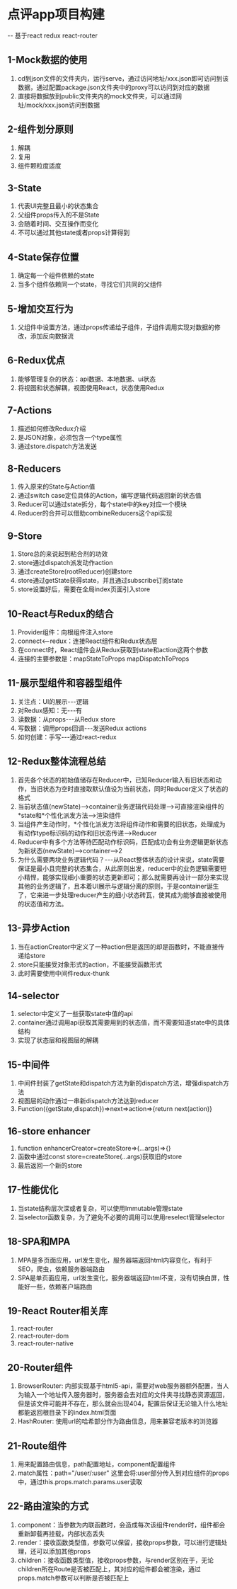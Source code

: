 # 点评app项目构建
-- 基于react redux react-router

## 1-Mock数据的使用
1. cd到json文件的文件夹内，运行serve，通过访问地址/xxx.json即可访问到该数据，通过配置package.json文件夹中的proxy可以访问到对应的数据
2. 直接将数据放到public文件夹内的mock文件夹，可以通过网址/mock/xxx.json访问到数据

## 2-组件划分原则
1. 解耦
2. 复用
3. 组件颗粒度适度

## 3-State
1. 代表UI完整且最小的状态集合
2. 父组件props传入的不是State
3. 会随着时间、交互操作而变化
4. 不可以通过其他state或者props计算得到

## 4-State保存位置
1. 确定每一个组件依赖的state
2. 当多个组件依赖同一个state，寻找它们共同的父组件

## 5-增加交互行为
1. 父组件中设置方法，通过props传递给子组件，子组件调用实现对数据的修改，添加反向数据流

## 6-Redux优点
1. 能够管理复杂的状态：api数据、本地数据、ui状态
2. 将视图和状态解耦，视图使用React，状态使用Redux

## 7-Actions
1. 描述如何修改Redux介绍
2. 是JSON对象，必须包含一个type属性
3. 通过store.dispatch方法发送

## 8-Reducers
1. 传入原来的State与Action值
2. 通过switch case定位具体的Action，编写逻辑代码返回新的状态值
3. Reducer可以通过state拆分，每个state中的key对应一个模块
4. Reducer的合并可以借助combineReducers这个api实现

## 9-Store
1. Store总的来说起到粘合剂的功效
2. store通过dispatch派发动作action
3. 通过createStore(rootReducer)创建store
4. store通过getState获得state，并且通过subscribe订阅state
5. store设置好后，需要在全局index页面引入store

## 10-React与Redux的结合
1. Provider组件：向根组件注入store
2. connect<--redux：连接React组件和Redux状态层
3. 在connect时，React组件会从Redux获取到state和action这两个参数
4. 连接的主要参数是：mapStateToProps mapDispatchToProps

## 11-展示型组件和容器型组件
1. 关注点：UI的展示---逻辑
2. 对Redux感知：无---有
3. 读数据：从props---从Redux store
4. 写数据：调用props回调---发送Redux actions
5. 如何创建：手写---通过react-redux

## 12-Redux整体流程总结
1. 首先各个状态的初始值储存在Reducer中，已知Reducer输入有旧状态和动作，当旧状态为空时直接取默认值设为当前状态，同时Reducer定义了状态的格式
2. 当前状态值(newState)-->container业务逻辑代码处理-->可直接渲染组件的\*state和\*个性化派发方法-->渲染组件
3. 当组件产生动作时，\*个性化派发方法将组件动作和需要的旧状态，处理成为有动作type标识码的动作和旧状态传递-->Reducer
4. Reducer中有多个方法等待匹配动作标识码，匹配成功会有业务逻辑更新状态为新状态(newState)-->container-->2
5. 为什么需要两块业务逻辑代码？---从React整体状态的设计来说，state需要保证是最小且完整的状态集合，从此原则出发，reducer中的业务逻辑需要短小精悍，能够实现细小重要的状态更新即可；那么就需要再设计一部分来实现其他的业务逻辑了，且本着UI展示与逻辑分离的原则，于是container诞生了，它来进一步处理reducer产生的细小状态砖瓦，使其成为能够直接被使用的状态值和方法。

## 13-异步Action
1. 当在actionCreator中定义了一种action但是返回的却是函数时，不能直接传递给store
2. store只能接受对象形式的action，不能接受函数形式
3. 此时需要使用中间件redux-thunk

## 14-selector
1. selector中定义了一些获取state中值的api
2. container通过调用api获取其需要用到的状态值，而不需要知道state中的具体结构
3. 实现了状态层和视图层的解耦

## 15-中间件
1. 中间件封装了getState和dispatch方法为新的dispatch方法，增强dispatch方法
2. 视图层的动作通过一串新dispatch方法达到reducer
3. Function({getState,dispatch})=>next=>action=>{return next(action)}

## 16-store enhancer
1. function enhancerCreator=createStore=>(...args)=>{}
2. 函数中通过const store=createStore(...args)获取旧的store
3. 最后返回一个新的store

## 17-性能优化
1. 当state结构层次深或者复杂，可以使用Immutable管理state
2. 当selector函数复杂，为了避免不必要的调用可以使用reselect管理selector

## 18-SPA和MPA
1. MPA是多页面应用，url发生变化，服务器端返回html内容变化，有利于SEO，爬虫，依赖服务器端路由
2. SPA是单页面应用，url发生变化，服务器端返回html不变，没有切换白屏，性能好一些，依赖客户端路由

## 19-React Router相关库
1. react-router
2. react-router-dom
3. react-router-native

## 20-Router组件
1. BrowserRouter: 内部实现基于html5-api，需要对web服务器额外配置，当人为输入一个地址传入服务器时，服务器会去对应的文件夹寻找静态资源返回，但是该文件可能并不存在，那么就会出现404，配置后保证无论输入什么地址都能返回根目录下的index.html页面
2. HashRouter: 使用url的哈希部分作为路由信息，用来兼容老版本的浏览器

## 21-Route组件
1. 用来配置路由信息，path配置地址，component配置组件
2. match属性：path="/user/:user" 这里会将:user部分传入到对应组件的props中，通过this.props.match.params.user读取

## 22-路由渲染的方式
1. component：当参数为内联函数时，会造成每次该组件render时，组件都会重新卸载再挂载，内部状态丢失
2. render：接收函数类型值，参数可以保留，接收props参数，可以进行逻辑处理，还可以添加其他props
3. children：接收函数类型值，接收props参数，与render区别在于，无论children所在Route是否被匹配上，其对应的组件都会被渲染，通过props.match参数可以判断是否被匹配上